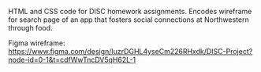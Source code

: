 HTML and CSS code for DISC homework assignments. Encodes wireframe for search page of an app that fosters social connections at Northwestern through food.

Figma wireframe:
https://www.figma.com/design/IuzrDGHL4yseCm226RHxdk/DISC-Project?node-id=0-1&t=cdfWwTncDV5qH62L-1
